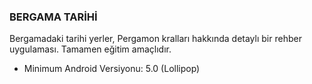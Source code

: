 ### **BERGAMA TARİHİ**

Bergamadaki tarihi yerler, Pergamon kralları hakkında detaylı bir rehber uygulaması. Tamamen eğitim amaçlıdır.

- Minimum Android Versiyonu: 5.0 (Lollipop)
